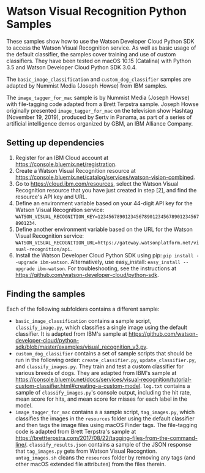 # Watson Visual Recognition Python Samples

These samples show how to use the Watson Developer Cloud Python SDK to access the Watson Visual Recognition service.  As well as basic usage of the default classifier, the samples cover training and use of custom classifiers.  They have been tested on macOS 10.15 (Catalina) with Python 3.5 and Watson Developer Cloud Python SDK 3.0.4.

The `basic_image_classification` and `custom_dog_classifier` samples are adapted by Nummist Media (Joseph Howse) from IBM samples.

The `image_tagger_for_mac` sample is by Nummist Media (Joseph Howse) with file-tagging code adapted from a Brett Terpstra sample. Joseph Howse originally presented `image_tagger_for_mac` on the television show Hashtag (November 19, 2019), produced by Sertv in Panama, as part of a series of artificial intelligence demos organized by GBM, an IBM Alliance Company.

## Setting up dependencies

1. Register for an IBM Cloud account at https://console.bluemix.net/registration.
2. Create a Watson Visual Recognition resource at https://console.bluemix.net/catalog/services/watson-vision-combined.
3. Go to https://cloud.ibm.com/resources, select the Watson Visual Recognition resource that you have just created in step [2], and find the resource's API key and URL.
4. Define an environment variable based on your 44-digit API key for the Watson Visual Recognition service: `WATSON_VISUAL_RECOGNITION_KEY=12345678901234567890123456789012345678901234`.
5. Define another environment variable based on the URL for the Watson Visual Recognition service: `WATSON_VISUAL_RECOGNITION_URL=https://gateway.watsonplatform.net/visual-recognition/api`.
6. Install the Watson Developer Cloud Python SDK using pip: `pip install --upgrade ibm-watson`. Alternatively, use easy_install: `easy_install --upgrade ibm-watson`. For troubleshooting, see the instructions at https://github.com/watson-developer-cloud/python-sdk.

## Finding the samples

Each of the following subfolders contains a different sample:

- `basic_image_classification` contains a sample script, `classify_image.py`, which classifies a single image using the default classifier. It is adapted from IBM's sample at https://github.com/watson-developer-cloud/python-sdk/blob/master/examples/visual_recognition_v3.py.
- `custom_dog_classifier` contains a set of sample scripts that should be run in the following order: `create_classifier.py`, `update_classifier.py`, and `classify_images.py`. They train and test a custom classifier for various breeds of dogs. They are adapted from IBM's sample at https://console.bluemix.net/docs/services/visual-recognition/tutorial-custom-classifier.html#creating-a-custom-model. `log.txt` contains a sample of `classify_images.py`'s console output, including the hit rate, mean score for hits, and mean score for misses for each label in the model.
- `image_tagger_for_mac` contains a a sample script, `tag_images.py`, which classifies the images in the `resources` folder using the default classifier and then tags the image files using macOS Finder tags. The file-tagging code is adapted from Brett Terpstra's sample at https://brettterpstra.com/2017/08/22/tagging-files-from-the-command-line/. `classify_results.json` contains a sample of the JSON response that `tag_images.py` gets from Watson Visual Recogntion. `untag_images.sh` cleans the `resources` folder by removing any tags (and other macOS extended file attributes) from the files therein.
